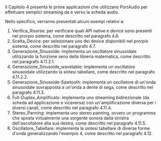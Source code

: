 Il Capitolo 4 presenta le prime applicazioni che utilizzano PortAudio per effettuare semplici streaming da e verso la scheda audio.

Nello specifico, verranno presentati alcuni esempi relativi a:

1. Verifica_Risorse: per verificare quali API native e device sono presenti nel prorpio sistema, come descritto nel paragrafo 4.6.
2. Scelta_Device: per selezionare uno dei device disponibili nel prorpio sistema, come descritto nel paragrafo 4.7.
3. Generazione_Sinusoide: implementa un oscillatore sinusoidale utilizzando la funzione seno della libreria matematica, come descritto nel paragrafo 4.11.2.1.
4. Generazione_Sinusoide_wavetable: implementa un oscillatore sinusoidale utilizzando la sintesi tabellare, come descritto nel paragrafo 4.11.2.2.
5. Generazione_Sinusoide-Sawtooth: implementa un oscillatore di un'onda sinusoidale sovrapposta a un'onda a dente di sega, come descritto nel paragrafo 4.11.3.
6. Full-Duplex_Amplificato: implementa uno streaming bidirezionale (da scheda ad applicazione e viceversa) con un'amplificazione diversa per i diversi canali, come descritto nel paragrafo 4.11.4.
7. Stereo_Panning: implementa uno stereo panning, ovvero un programma che sposta virtualmente una sorgente sonora dalla sinistra dell'ascoltatore alla sua destra, come descritto nel paragrafo 4.11.5.
8. Oscillatore_Tabellare: implementa la sintesi tabellare di diverse forme d'onda generalizzando l'esempio 4, come descritto nel paragrafo 4.12.
